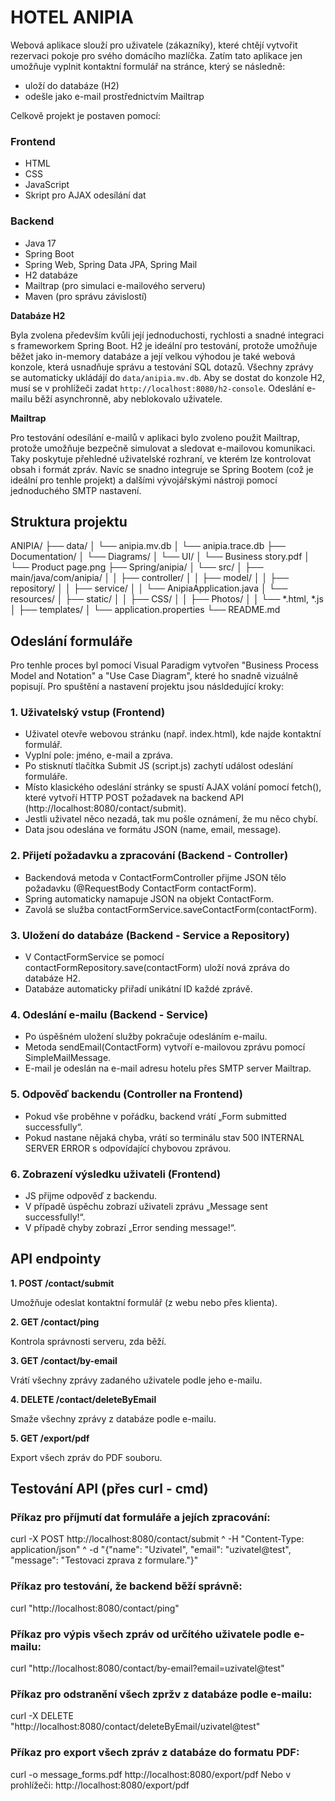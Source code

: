 # HOTEL ANIPIA
Webová aplikace slouží pro uživatele (zákazníky), které chtějí vytvořit rezervaci pokoje pro svého domácího mazlíčka. 
Zatím tato aplikace jen umožňuje vyplnit kontaktní formulář na stránce, který se následně:

- uloží do databáze (H2)
- odešle jako e-mail prostřednictvím Mailtrap

Celkově projekt je postaven pomocí:
### Frontend
- HTML
- CSS
- JavaScript
- Skript pro AJAX odesílání dat
### Backend
- Java 17
- Spring Boot
- Spring Web, Spring Data JPA, Spring Mail
- H2 databáze
- Mailtrap (pro simulaci e-mailového serveru)
- Maven (pro správu závislostí)

**Databáze H2**

Byla zvolena především kvůli její jednoduchosti, rychlosti a snadné integraci s frameworkem Spring Boot.
H2 je ideální pro testování, protože umožňuje běžet jako in-memory databáze a její velkou výhodou je také webová konzole, která usnadňuje správu a testování SQL dotazů.
Všechny zprávy se automaticky ukládájí do `data/anipia.mv.db`.
Aby se dostat do konzole H2, musí se v prohlížeči zadat `http://localhost:8080/h2-console`.
Odeslání e-mailu běží asynchronně, aby neblokovalo uživatele.

**Mailtrap**

Pro testování odesílání e-mailů v aplikaci bylo zvoleno použit Mailtrap, protože umožňuje bezpečně simulovat a sledovat e-mailovou komunikaci.
Taky poskytuje přehledné uživatelské rozhraní, ve kterém lze kontrolovat obsah i formát zpráv. Navíc se snadno integruje se Spring Bootem (což je ideální pro tenhle projekt) a dalšími vývojářskými nástroji pomocí jednoduchého SMTP nastavení.

## Struktura projektu
ANIPIA/
├── data/
│   └── anipia.mv.db
│   └── anipia.trace.db
├── Documentation/
│   └── Diagrams/
│    └── UI/
│    └── Business story.pdf
│    └── Product page.png
├── Spring/anipia/
│   └── src/
│       ├── main/java/com/anipia/
│       │   ├── controller/
│       │   ├── model/
│       │   ├── repository/
│       │   ├── service/
│       │   └── AnipiaApplication.java
│       └── resources/
│           ├── static/
│           │   ├── CSS/
│           │   ├── Photos/
│           │   └── *.html, *.js
│           ├── templates/
│           └── application.properties
└── README.md

## Odeslání formuláře

Pro tenhle proces byl pomocí Visual Paradigm vytvořen "Business Process Model and Notation" a "Use Case Diagram", které ho snadně vizuálně popisují.
Pro spuštění a nastavení projektu jsou násldedující kroky:

### 1. Uživatelský vstup (Frontend)
- Uživatel otevře webovou stránku (např. index.html), kde najde kontaktní formulář.
- Vyplní pole: jméno, e-mail a zpráva.
- Po stisknutí tlačítka Submit JS (script.js) zachytí událost odeslání formuláře.
- Místo klasického odeslání stránky se spustí AJAX volání pomocí fetch(), které vytvoří HTTP POST požadavek na backend API (http://localhost:8080/contact/submit).
- Jestli uživatel něco nezadá, tak mu pošle oznámení, že mu něco chybí.
- Data jsou odeslána ve formátu JSON (name, email, message).

### 2. Přijetí požadavku a zpracování (Backend - Controller)
- Backendová metoda v ContactFormController přijme JSON tělo požadavku (@RequestBody ContactForm contactForm).
- Spring automaticky namapuje JSON na objekt ContactForm.
- Zavolá se služba contactFormService.saveContactForm(contactForm).

### 3. Uložení do databáze (Backend - Service a Repository)
- V ContactFormService se pomocí contactFormRepository.save(contactForm) uloží nová zpráva do databáze H2.
- Databáze automaticky přiřadí unikátní ID každé zprávě.

### 4. Odeslání e-mailu (Backend - Service)
- Po úspěšném uložení služby pokračuje odesláním e-mailu.
- Metoda sendEmail(ContactForm) vytvoří e-mailovou zprávu pomocí SimpleMailMessage.
- E-mail je odeslán na e-mail adresu hotelu přes SMTP server Mailtrap.

### 5. Odpověď backendu (Controller na Frontend)
- Pokud vše proběhne v pořádku, backend vrátí „Form submitted successfully“.
- Pokud nastane nějaká chyba, vrátí so terminálu stav 500 INTERNAL SERVER ERROR s odpovídající chybovou zprávou.

### 6. Zobrazení výsledku uživateli (Frontend)
- JS přijme odpověď z backendu.
- V případě úspěchu zobrazí uživateli zprávu „Message sent successfully!“.
- V případě chyby zobrazí „Error sending message!“.

## API endpointy
**1. POST /contact/submit**

Umožňuje odeslat kontaktní formulář (z webu nebo přes klienta).

**2. GET /contact/ping**

Kontrola správnosti serveru, zda běží.

**3. GET /contact/by-email**

Vrátí všechny zprávy zadaného uživatele podle jeho e-mailu.

**4. DELETE /contact/deleteByEmail**

Smaže všechny zprávy z databáze podle e-mailu.

**5. GET /export/pdf**

Export všech zpráv do PDF souboru.

## Testování API (přes curl - cmd)
### Příkaz pro příjmutí dat formuláře a jejích zpracování:
curl -X POST http://localhost:8080/contact/submit ^ -H "Content-Type: application/json" ^
-d "{\"name\": \"Uzivatel\", \"email\": \"uzivatel@test\", \"message\": \"Testovaci zprava z formulare.\"}"

### Příkaz pro testování, že backend běží správně:
curl "http://localhost:8080/contact/ping"

### Příkaz pro výpis všech zpráv od určítého uživatele podle e-mailu:
curl "http://localhost:8080/contact/by-email?email=uzivatel@test"

### Příkaz pro odstranění všech zpržv z databáze podle e-mailu:
curl -X DELETE "http://localhost:8080/contact/deleteByEmail/uzivatel@test"

### Příkaz pro export všech zpráv z databáze do formatu PDF:
curl -o message_forms.pdf http://localhost:8080/export/pdf
Nebo v prohlížeči:
http://localhost:8080/export/pdf